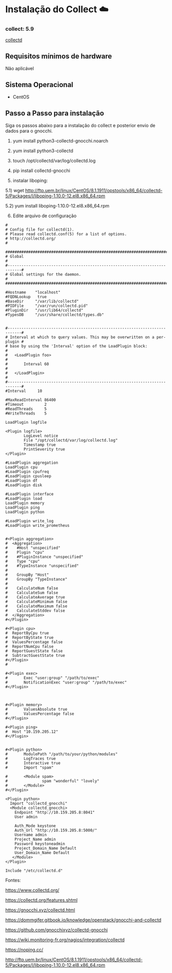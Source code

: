 # Instalação do Collect  :cloud:

### collect: 5.9
[collectd](https://www.collectd.org/)

## Requisitos mínimos de hardware
Não aplicável

## Sistema Operacional
- CentOS

## Passo a Passo para instalação
Siga os passos abaixo para a instalação do collect e posterior envio de dados para o gnocchi.

1) yum install python3-collectd-gnocchi.noarch
 
2) yum install python3-collectd

3) touch /opt/collectd/var/log/collectd.log
 
4) pip install collectd-gnocchi

5) instalar liboping:

5.1) wget http://ftp.uem.br/linux/CentOS/8.1.1911/opstools/x86_64/collectd-5/Packages/l/liboping-1.10.0-12.el8.x86_64.rpm

5.2) yum install liboping-1.10.0-12.el8.x86_64.rpm


6) Edite arquivo de configuração
```
#
# Config file for collectd(1).
# Please read collectd.conf(5) for a list of options.
# http://collectd.org/
#

##############################################################################
# Global                                                                     #
#----------------------------------------------------------------------------#
# Global settings for the daemon.                                            #
##############################################################################

#Hostname    "localhost"
#FQDNLookup   true
#BaseDir     "/var/lib/collectd"
#PIDFile     "/var/run/collectd.pid"
#PluginDir   "/usr/lib64/collectd"
#TypesDB     "/usr/share/collectd/types.db"


#----------------------------------------------------------------------------#
# Interval at which to query values. This may be overwritten on a per-plugin #
# base by using the 'Interval' option of the LoadPlugin block:               #
#   <LoadPlugin foo>                                                         #
#       Interval 60                                                          #
#   </LoadPlugin>                                                            #
#----------------------------------------------------------------------------#
#Interval     10

#MaxReadInterval 86400
#Timeout         2
#ReadThreads     5
#WriteThreads    5

LoadPlugin logfile

<Plugin logfile>
        LogLevel notice
        File "/opt/collectd/var/log/collectd.log"
        Timestamp true
        PrintSeverity true
</Plugin>

#LoadPlugin aggregation
LoadPlugin cpu
#LoadPlugin cpufreq
#LoadPlugin cpusleep
#LoadPlugin df
#LoadPlugin disk

#LoadPlugin interface
#LoadPlugin load
LoadPlugin memory
LoadPlugin ping
LoadPlugin python

#LoadPlugin write_log
#LoadPlugin write_prometheus


#<Plugin aggregation>
#  <Aggregation>
#    #Host "unspecified"
#    Plugin "cpu"
#    #PluginInstance "unspecified"
#    Type "cpu"
#    #TypeInstance "unspecified"
#
#    GroupBy "Host"
#    GroupBy "TypeInstance"
#
#    CalculateNum false
#    CalculateSum false
#    CalculateAverage true
#    CalculateMinimum false
#    CalculateMaximum false
#    CalculateStddev false
#  </Aggregation>
#</Plugin>

#<Plugin cpu>
#  ReportByCpu true
#  ReportByState true
#  ValuesPercentage false
#  ReportNumCpu false
#  ReportGuestState false
#  SubtractGuestState true
#</Plugin>
#

#<Plugin exec>
#       Exec "user:group" "/path/to/exec"
#       NotificationExec "user:group" "/path/to/exec"
#</Plugin>



#<Plugin memory>
#       ValuesAbsolute true
#       ValuesPercentage false
#</Plugin>

#<Plugin ping>
#  Host "10.159.205.12"
#</Plugin>


#<Plugin python>
#       ModulePath "/path/to/your/python/modules"
#       LogTraces true
#       Interactive true
#       Import "spam"

#       <Module spam>
#               spam "wonderful" "lovely"
#       </Module>
#</Plugin>

<Plugin python>
  Import "collectd_gnocchi"
  <Module collectd_gnocchi>
    Endpoint "http://10.159.205.8:8041"
    User admin

    Auth_Mode keystone
    Auth_Url "http://10.159.205.8:5000/"
    Username admin
    Project_Name admin
    Password keystoneadmin
    Project_Domain_Name Default
    User_Domain_Name Default
   </Module>
</Plugin>

Include "/etc/collectd.d"

```


Fontes:

https://www.collectd.org/

https://collectd.org/features.shtml

https://gnocchi.xyz/collectd.html

https://dommgifer.gitbook.io/knowledge/openstack/gnocchi-and-collectd

https://github.com/gnocchixyz/collectd-gnocchi

https://wiki.monitoring-fr.org/nagios/integration/collectd

https://noping.cc/

http://ftp.uem.br/linux/CentOS/8.1.1911/opstools/x86_64/collectd-5/Packages/l/liboping-1.10.0-12.el8.x86_64.rpm
